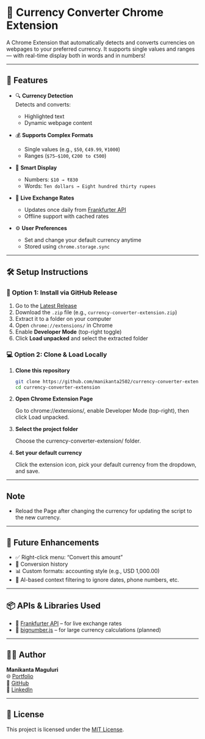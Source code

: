 # 💱 Currency Converter Chrome Extension

A Chrome Extension that automatically detects and converts currencies on webpages to your preferred currency. It supports single values and ranges — with real-time display both in words and in numbers!

---

## 🌟 Features

- 🔍 **Currency Detection**  
  Detects and converts:
  - Highlighted text
  - Dynamic webpage content

- 💰 **Supports Complex Formats**  
  - Single values (e.g., `$50`, `€49.99`, `¥1000`)
  - Ranges (`$75–$100`, `€200 to €500`)

- 🧠 **Smart Display**
  - Numbers: `$10 → ₹830`
  - Words: `Ten dollars → Eight hundred thirty rupees`

- 🔁 **Live Exchange Rates**
  - Updates once daily from [Frankfurter API](https://www.frankfurter.app/)
  - Offline support with cached rates

- ⚙️ **User Preferences**
  - Set and change your default currency anytime
  - Stored using `chrome.storage.sync`

---

## 🛠️ Setup Instructions

### 🔖 Option 1: Install via GitHub Release

1. Go to the [Latest Release](https://github.com/yourusername/currency-converter-extension/releases/latest)
2. Download the `.zip` file (e.g., `currency-converter-extension.zip`)
3. Extract it to a folder on your computer
4. Open `chrome://extensions/` in Chrome
5. Enable **Developer Mode** (top-right toggle)
6. Click **Load unpacked** and select the extracted folder

### 💻 Option 2: Clone & Load Locally

1. **Clone this repository**

   ```bash
   git clone https://github.com/manikanta2502/currency-converter-extension.git
   cd currency-converter-extension

2. **Open Chrome Extension Page**

    Go to chrome://extensions/, enable Developer Mode (top-right), then click Load unpacked.

3. **Select the project folder**

    Choose the currency-converter-extension/ folder.

4. **Set your default currency**

    Click the extension icon, pick your default currency from the dropdown, and save.

---
## Note
- Reload the Page after changing the currency for updating the script to the new currency.

---

## 🚀 Future Enhancements

- ✅ Right-click menu: “Convert this amount”
- 🧾 Conversion history
- 📊 Custom formats: accounting style (e.g., USD 1,000.00)
- 🧠 AI-based context filtering to ignore dates, phone numbers, etc.

---

## 📦 APIs & Libraries Used

- 📡 [Frankfurter API](https://www.frankfurter.app/) – for live exchange rates
- 🔢 [bignumber.js](https://github.com/MikeMcl/bignumber.js/) – for large currency calculations (planned)

---

## 🧑‍💻 Author

**Manikanta Maguluri**  
🌐 [Portfolio](https://manikantamaguluri.live)  
🔗 [GitHub](https://github.com/Manikanta2502)  
💼 [LinkedIn](https://www.linkedin.com/in/manikantamaguluri)

---

## 📝 License

This project is licensed under the [MIT License](./LICENSE).